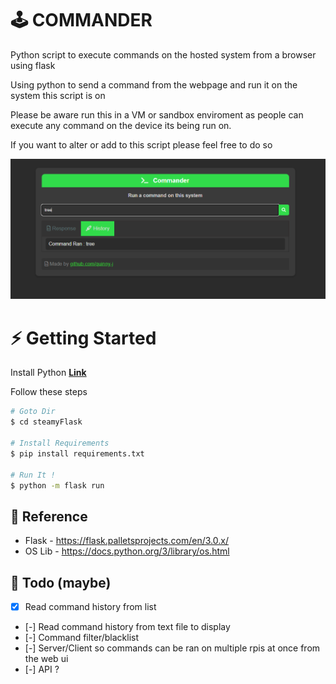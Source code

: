 # 🕹️ COMMANDER
 Python script to execute commands on the hosted system from a browser using flask

Using python to send a command from the webpage and run it on the system this script is on

Please be aware run this in a VM or sandbox enviroment as people can execute any command on the device its being run on.

If you want to alter or add to this script please feel free to do so

![PICTURE](https://raw.githubusercontent.com/Quinny-J/Commander/main/pic.png)

# ⚡ Getting Started

Install Python **[Link](https://www.python.org/downloads/)**

Follow these steps

```bash
# Goto Dir
$ cd steamyFlask

# Install Requirements
$ pip install requirements.txt

# Run It !
$ python -m flask run

```

## 📕 Reference 
- Flask - https://flask.palletsprojects.com/en/3.0.x/
- OS Lib - https://docs.python.org/3/library/os.html

## 📝 Todo (maybe)
- [x] Read command history from list
- [-] Read command history from text file to display
- [-] Command filter/blacklist
- [-] Server/Client so commands can be ran on multiple rpis at once from the web ui
- [-] API ?

